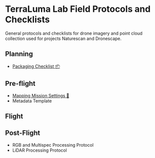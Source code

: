 # TerraLuma Lab Field Protocols and Checklists

General protocols and checklists for drone imagery and point cloud collection used for projects Naturescan and Dronescape.

## Planning

- [Packaging Checklist 📦](TERN%20Packing%20Checklist.md)

## Pre-flight

- [Mapping Mission Settings 🚁](TERN%20Mapping%20Mission%20Settings.md)
- Metadata Template

## Flight

## Post-Flight
- RGB and Multispec Processing Protocol
- LiDAR Processing Protocol
